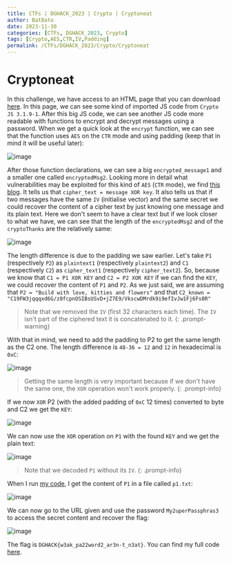 ```yaml
---
title: CTFs | DGHACK_2023 | Crypto | Cryptoneat
author: BatBato
date: 2023-11-30
categories: [CTFs, DGHACK_2023, Crypto]
tags: [Crypto,AES,CTR,IV,Padding]
permalink: /CTFs/DGHACK_2023/Crypto/Cryptoneat
---
```


# Cryptoneat

In this challenge, we have access to an HTML page that you can download [here](./page.html). In this page, we can see some kind of imported JS code from `Crypto JS 3.1.9-1`. After this big JS code, we can see another JS code more readable with functions to encrypt and decrypt messages using a password. When we get a quick look at the `encrypt` function, we can see that the function uses `AES` on the `CTR` mode and using padding (keep that in mind it will be useful later):

![image](https://github.com/Nouman404/nouman404.github.io/assets/73934639/4675c43f-0a64-4956-8a59-cd134e2683f2)

After those function declarations, we can see a big `encrypted_message1` and a smaller one called `encryptedMsg2`. Looking more in detail what vulnerabilities may be exploited for this kind of `AES` (`CTR` mode), we find [this blog](https://crypto.stackexchange.com/questions/2991/why-must-iv-key-pairs-not-be-reused-in-ctr-mode). It tells us that  `cipher_text = message XOR key`. It also tells us that if two messages have the same `IV` (initialise vector) and the same secret we could recover the content of a cipher text by just knowing one message and its plain text. Here we don't seem to have a clear text but if we look closer to what we have, we can see that the length of the `encryptedMsg2` and of the `cryptoThanks` are the relatively same:

![image](https://github.com/Nouman404/nouman404.github.io/assets/73934639/75a165a5-36a1-4cdb-bc2b-0e404c2230bd)

The length difference is due to the padding we saw earlier. Let's take `P1` (respectively `P2`) as `plaintext1` (respectively `plaintext2`) and `C1` (respectively `C2`) as `cipher_text1` (respectively `cipher_text2`).  So, because we know that `C1 = P1 XOR KEY` and `C2 = P2 XOR KEY` if we can find the `KEY`, we could recover the content of `P1` and `P2`. As we just said, we are assuming that `P2 = "Build with love, kitties and flowers"` and that `C2_known = "C19FW3jqqqxd6G/z0fcpnOSIBsUSvD+jZ7E9/VkscwDMrdk9i9efIvJw1Fj6Fs0R"`

> Note that we removed the `IV` (first 32 characters each time). The `IV` isn't part of the ciphered text it is concatenated to it.
{: .prompt-warning}


With that in mind, we need to add the padding to P2 to get the same length as the C2 one. The length difference is `48-36 = 12` and `12` in hexadecimal is `0xC`:

![image](https://github.com/Nouman404/nouman404.github.io/assets/73934639/05b78ae9-a80d-4db9-9c70-52c529ba4a4c)

> Getting the same length is very important because if we don't have the same one, the `XOR` operation won't work properly.
{: .prompt-info}

If we now `XOR` P2 (with the added padding of `0xC` 12 times) converted to byte and C2 we get the `KEY`:

![image](https://github.com/Nouman404/nouman404.github.io/assets/73934639/daf58597-9249-4c3f-8e85-cafa65c4b00c)

We can now use the `XOR` operation on `P1` with the found `KEY` and we get the plain text:

![image](https://github.com/Nouman404/nouman404.github.io/assets/73934639/6230e2bc-b956-41e4-af97-1f5327441d44)

> Note that we decoded `P1` without its `IV`.
{: .prompt-info}

When I run [my code](./xor.py), I get the content of `P1` in a file called `p1.txt`:

![image](https://github.com/Nouman404/nouman404.github.io/assets/73934639/65e7c32f-3e2d-486b-9bcf-29875e94b0a7)

We can now go to the URL given and use the password `My2uperPassphras3` to access the secret content and recover the flag:

![image](https://github.com/Nouman404/nouman404.github.io/assets/73934639/71b7cb16-7dab-425c-bd21-adac4e04b8f8)

The flag is `DGHACK{w3ak_pa22word2_ar3n-t_n3at}`. You can find my full code [here](./xor.py).
